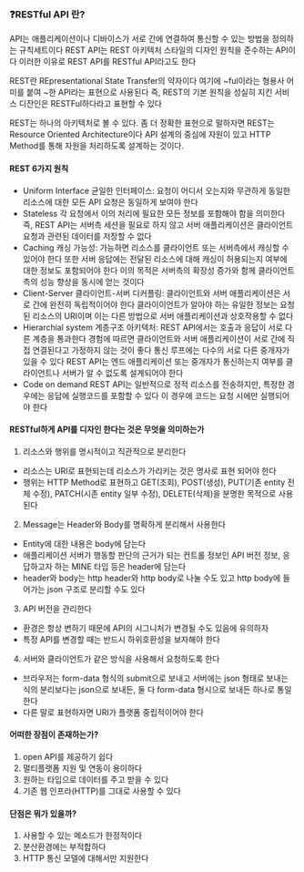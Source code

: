### ❓RESTful API 란?
API는 애플리케이션이나 디바이스가 서로 간에 연결하여 통신할 수 있는 방법을 정의하는 규칙세트이다 REST API는 REST 아키텍처 스타일의 디자인 원칙을 준수하는 API이다 이러한 이유로 REST API를 RESTful API라고도 한다

REST란 REpresentational State Transfer의 약자이다
여기에 ~ful이라는 형용사 어미를 붙여 ~한 API라는 표현으로 사용된다
즉, REST의 기본 원칙을 성실히 지킨 서비스 디잔인은 RESTFul하다라고 표현할 수 있다

REST는 하나의 아키텍처로 볼 수 있다. 좀 더 정확한 표현으로 말하자면 REST는 Resource Oriented Architecture이다 API 설계의 중심에 자원이 있고 HTTP Method를 통해 자원을 처리하도록 설계하는 것이다.

#### REST 6가지 원칙
* Uniform Interface
균일한 인터페이스: 요청이 어디서 오는지와 무관하게 동일한 리소스에 대한 모든 API 요청은 동일하게 보여야 한다
* Stateless
각 요청에서 이의 처리에 필요한 모든 정보를 포함해야 함을 의미한다
즉, REST API는 서버측 세션을 필요로 하지 않고 서버 애플리케이션은 클라이언트 요청과 관련된 데이터를 저장할 수 없다
* Caching
캐싱 가능성: 가능하면 리소스를 클라이언트 또는 서버측에서 캐싱할 수 있어야 한다 또한 서버 응답에는 전달된 리소스에 대해 캐싱이 허용되는지 여부에 대한 정보도 포함되어야 한다
이의 목적은 서버측의 확장성 증가와 함께 클라이언트 측의 성능 향상을 동시에 얻는 것이다
* Client-Server
클라이언트-서버 디커플링: 클라이언트와 서버 애플리케이션은 서로 간에 완전히 독립적이어야 한다
클라이이언트가 알아야 하는 유일한 정보는 요청된 리소스의 URI이며 이는 다른 방법으로 서버 애플리케이션과 상호작용할 수 없다
* Hierarchial system
계층구조 아키텍처: REST API에서는 호출과 응답이 서로 다른 계층을 통과한다 경험에 따르면 클라이언트와 서버 애플리케이션이 서로 간에 직접 연결된다고 가정하지 않는 것이 좋다
통신 루프에는 다수의 서로 다른 중개자가 있을 수 있다
REST API는 엔드 애플리케이션 또는 중개자가 통신하는지 여부를 클라이언트나 서버가 알 수 없도록 설계되어야 한다
* Code on demand
REST API는 일반적으로 정적 리소스를 전송하지만, 특정한 경우에는 응답에 실행코드를 포함할 수 있다 이 경우에 코드는 요청 시에만 실행되어야 한다

#### RESTful하게 API를 디자인 한다는 것은 무엇을 의미하는가
1. 리소스와 행위를 명시적이고 직관적으로 분리한다
* 리소스는 URI로 표현되는데 리소스가 가리키는 것은 명사로 표현 되어야 한다
* 행위는 HTTP Method로 표현하고 GET(조회), POST(생성), PUT(기존 entity 전체 수정), PATCH(시존 entity 일부 수정), DELETE(삭제)을 분명한 목적으로 사용된다

2. Message는 Header와 Body를 명확하게 분리해서 사용한다
* Entity에 대한 내용은 body에 담는다
* 애플리케이션 서버가 행동할 판단의 근거가 되는 컨트롤 정보인 API 버전 정보, 응답하고자 하는 MINE 타입 등은 header에 담는다
* header와 body는 http header와 http body로 나눌 수도 있고 http body에 들어가는 json 구조로 분리할 수도 있다

3. API 버전을 관리한다
* 환경은 항상 변하기 때문에 API의 시그니처가 변경될 수도 있음에 유의하자
* 특정 API를 변경할 때는 반드시 하위호환성을 보자해야 한다

4. 서버와 클라이언트가 같은 방식을 사용해서 요청하도록 한다
* 브라우저는 form-data 형식의 submit으로 보내고 서버에는 json 형태로 보내는 식의 분리보다는 json으로 보내든, 둘 다 form-data 형시으로 보내든 하나로 통일한다
* 다른 말로 표현하자면 URI가 플랫폼 중립적이어야 한다

#### 어떠한 장점이 존재하는가?
1. open API를 제공하기 쉽다
2. 멀티플랫폼 지원 및 연동이 용이하다
3. 원하는 타입으로 데이터를 주고 받을 수 있다
4. 기존 웹 인프라(HTTP)를 그대로 사용할 수 있다

#### 단점은 뭐가 있을까?
1. 사용할 수 있는 메소드가 한정적이다
2. 분산환경에는 부적합하다
3. HTTP 통신 모델에 대해서만 지원한다